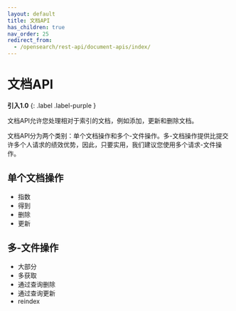 ```yaml
---
layout: default
title: 文档API
has_children: true
nav_order: 25
redirect_from:
  - /opensearch/rest-api/document-apis/index/
---
```


# 文档API
**引入1.0**
{: .label .label-purple }

文档API允许您处理相对于索引的文档，例如添加，更新和删除文档。

文档API分为两个类别：单个文档操作和多个-文件操作。多-文档操作提供比提交许多个人请求的绩效优势，因此，只要实用，我们建议您使用多个请求-文件操作。

## 单个文档操作

- 指数
- 得到
- 删除
- 更新

## 多-文件操作

- 大部分
- 多获取
- 通过查询删除
- 通过查询更新
- reindex

